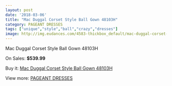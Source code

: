 ```yaml
---
layout: post
date: '2018-03-06'
title: "Mac Duggal Corset Style Ball Gown 48103H"
category: PAGEANT DRESSES
tags: ["unique","style","ball","crazy","dresses"]
image: http://img.eudances.com/4583-thickbox_default/mac-duggal-corset-style-ball-gown-48103h.jpg
---
```

Mac Duggal Corset Style Ball Gown 48103H

On Sales: **$539.99**
<a href="https://www.eudances.com/en/pageant-dresses/1536-mac-duggal-corset-style-ball-gown-48103h.html"><amp-img layout="responsive" width="600" height="600" src="//img.eudances.com/4583-thickbox_default/mac-duggal-corset-style-ball-gown-48103h.jpg" alt="Mac Duggal Corset Style Ball Gown 48103H 0" /></a>
<a href="https://www.eudances.com/en/pageant-dresses/1536-mac-duggal-corset-style-ball-gown-48103h.html"><amp-img layout="responsive" width="600" height="600" src="//img.eudances.com/4585-thickbox_default/mac-duggal-corset-style-ball-gown-48103h.jpg" alt="Mac Duggal Corset Style Ball Gown 48103H 1" /></a>
<a href="https://www.eudances.com/en/pageant-dresses/1536-mac-duggal-corset-style-ball-gown-48103h.html"><amp-img layout="responsive" width="600" height="600" src="//img.eudances.com/4584-thickbox_default/mac-duggal-corset-style-ball-gown-48103h.jpg" alt="Mac Duggal Corset Style Ball Gown 48103H 2" /></a>

Buy it: [Mac Duggal Corset Style Ball Gown 48103H](https://www.eudances.com/en/pageant-dresses/1536-mac-duggal-corset-style-ball-gown-48103h.html "Mac Duggal Corset Style Ball Gown 48103H")

View more: [PAGEANT DRESSES](https://www.eudances.com/en/16-pageant-dresses "PAGEANT DRESSES")